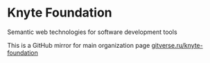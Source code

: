 # Knyte Foundation

Semantic web technologies for software development tools

This is a GitHub mirror for main organization page [gitverse.ru/knyte-foundation](https://gitverse.ru/knyte-foundation)
